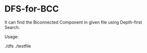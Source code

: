 # DFS-for-BCC
It can find the Biconnected Component in given file using Depth-first Search.

Usage:

./dfs ./testfile
